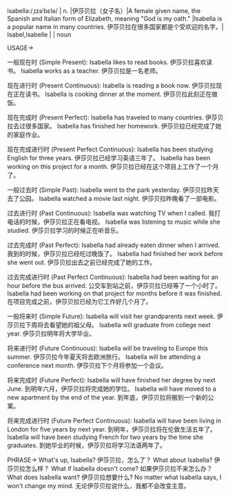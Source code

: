 isabella:/ˌɪzəˈbɛlə/ | n. |伊莎贝拉（女子名）|A female given name, the Spanish and Italian form of Elizabeth, meaning "God is my oath." |Isabella is a popular name in many countries. 伊莎贝拉在很多国家都是个受欢迎的名字。| Isabel,Isabelle |  | noun


USAGE->

一般现在时 (Simple Present):
Isabella likes to read books. 伊莎贝拉喜欢读书。
Isabella works as a teacher. 伊莎贝拉是一名老师。

现在进行时 (Present Continuous):
Isabella is reading a book now. 伊莎贝拉现在正在读书。
Isabella is cooking dinner at the moment. 伊莎贝拉此刻正在做饭。

现在完成时 (Present Perfect):
Isabella has traveled to many countries. 伊莎贝拉去过很多国家。
Isabella has finished her homework. 伊莎贝拉已经完成了她的家庭作业。

现在完成进行时 (Present Perfect Continuous):
Isabella has been studying English for three years. 伊莎贝拉已经学习英语三年了。
Isabella has been working on this project for a month. 伊莎贝拉已经在这个项目上工作了一个月了。

一般过去时 (Simple Past):
Isabella went to the park yesterday. 伊莎贝拉昨天去了公园。
Isabella watched a movie last night. 伊莎贝拉昨晚看了一部电影。

过去进行时 (Past Continuous):
Isabella was watching TV when I called. 我打电话的时候，伊莎贝拉正在看电视。
Isabella was listening to music while she studied. 伊莎贝拉学习的时候正在听音乐。

过去完成时 (Past Perfect):
Isabella had already eaten dinner when I arrived. 我到的时候，伊莎贝拉已经吃过晚饭了。
Isabella had finished her work before she went out. 伊莎贝拉出去之前已经完成了她的工作。

过去完成进行时 (Past Perfect Continuous):
Isabella had been waiting for an hour before the bus arrived. 公交车到站之前，伊莎贝拉已经等了一个小时了。
Isabella had been working on that project for months before it was finished. 在项目完成之前，伊莎贝拉已经为它工作好几个月了。

一般将来时 (Simple Future):
Isabella will visit her grandparents next week. 伊莎贝拉下周将去看望她的祖父母。
Isabella will graduate from college next year. 伊莎贝拉明年将大学毕业。

将来进行时 (Future Continuous):
Isabella will be traveling to Europe this summer. 伊莎贝拉今年夏天将去欧洲旅行。
Isabella will be attending a conference next month. 伊莎贝拉下个月将参加一个会议。

将来完成时 (Future Perfect):
Isabella will have finished her degree by next June. 到明年六月，伊莎贝拉将完成她的学位。
Isabella will have moved to a new apartment by the end of the year. 到年底，伊莎贝拉将搬到一个新的公寓。

将来完成进行时 (Future Perfect Continuous):
Isabella will have been living in London for five years by next year. 到明年，伊莎贝拉将在伦敦生活五年了。
Isabella will have been studying French for two years by the time she graduates. 到她毕业的时候，伊莎贝拉将学习法语两年了。


PHRASE->
What's up, Isabella? 伊莎贝拉，怎么了？
What about Isabella? 伊莎贝拉怎么样？
What if Isabella doesn't come? 如果伊莎贝拉不来怎么办？
What does Isabella want? 伊莎贝拉想要什么?
No matter what Isabella says, I won't change my mind. 无论伊莎贝拉说什么，我都不会改变主意。
